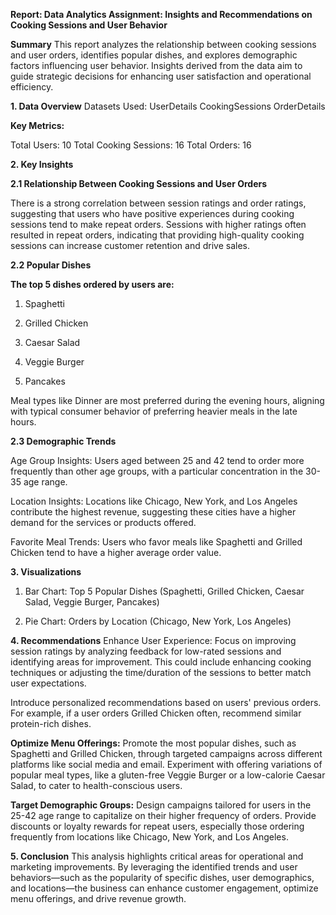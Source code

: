 **Report: Data Analytics Assignment: Insights and Recommendations on Cooking Sessions and User Behavior**


**Summary**
This report analyzes the relationship between cooking sessions and user orders, identifies popular dishes, and explores demographic factors influencing user behavior. Insights derived from the data aim to guide strategic decisions for enhancing user satisfaction and operational efficiency.


**1. Data Overview**
Datasets Used:
UserDetails
CookingSessions
OrderDetails


**Key Metrics:**

Total Users: 10
Total Cooking Sessions: 16
Total Orders: 16


**2. Key Insights**

**2.1 Relationship Between Cooking Sessions and User Orders**

There is a strong correlation between session ratings and order ratings, suggesting that users who have positive experiences during cooking sessions tend to make repeat orders.
Sessions with higher ratings often resulted in repeat orders, indicating that providing high-quality cooking sessions can increase customer retention and drive sales.

**2.2 Popular Dishes**


**The top 5 dishes ordered by users are:**

1. Spaghetti

2. Grilled Chicken

3. Caesar Salad

4. Veggie Burger

5. Pancakes

Meal types like Dinner are most preferred during the evening hours, aligning with typical consumer behavior of preferring heavier meals in the late hours.

**2.3 Demographic Trends**

Age Group Insights: Users aged between 25 and 42 tend to order more frequently than other age groups, with a particular concentration in the 30-35 age range.

Location Insights: Locations like Chicago, New York, and Los Angeles contribute the highest revenue, suggesting these cities have a higher demand for the services or products offered.

Favorite Meal Trends: Users who favor meals like Spaghetti and Grilled Chicken tend to have a higher average order value.

**3. Visualizations**
1. Bar Chart: Top 5 Popular Dishes (Spaghetti, Grilled Chicken, Caesar Salad, Veggie Burger, Pancakes)

2. Pie Chart: Orders by Location (Chicago, New York, Los Angeles)

**4. Recommendations**
Enhance User Experience:
Focus on improving session ratings by analyzing feedback for low-rated sessions and identifying areas for improvement. This could include enhancing cooking techniques or adjusting the time/duration of the sessions to better match user expectations.

Introduce personalized recommendations based on users' previous orders. For example, if a user orders Grilled Chicken often, recommend similar protein-rich dishes.

**Optimize Menu Offerings:**
Promote the most popular dishes, such as Spaghetti and Grilled Chicken, through targeted campaigns across different platforms like social media and email.
Experiment with offering variations of popular meal types, like a gluten-free Veggie Burger or a low-calorie Caesar Salad, to cater to health-conscious users.

**Target Demographic Groups:**
Design campaigns tailored for users in the 25-42 age range to capitalize on their higher frequency of orders.
Provide discounts or loyalty rewards for repeat users, especially those ordering frequently from locations like Chicago, New York, and Los Angeles.


**5. Conclusion**
This analysis highlights critical areas for operational and marketing improvements. By leveraging the identified trends and user behaviors—such as the popularity of specific dishes, user demographics, and locations—the business can enhance customer engagement, optimize menu offerings, and drive revenue growth.
